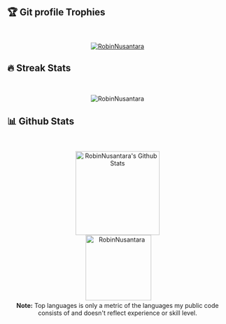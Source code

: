 
## :trophy: Git profile Trophies
<br/>
<p align="center"> <a href="https://github.com/ryo-ma/github-profile-trophy"><img src="https://github-profile-trophy.vercel.app/?username=RobinNusantara&layout=compact&theme=onedark" alt="RobinNusantara" /></a> </p>

## 🔥 Streak Stats
<br>
<p align="center"><img src="https://github-readme-streak-stats.herokuapp.com/?user=RobinNusantara&theme=onedark" alt="RobinNusantara" /></p>

## 📊 Github Stats
<br/>
<p align="center">
  <a href="https://github.com/anuraghazra/github-readme-stats"><img alt="RobinNusantara's Github Stats" src="https://github-readme-stats.vercel.app/api?username=RobinNusantara&show_icons=true&count_private=true&theme=onedark" height="192px"/></a>
  <br/>
  &nbsp;<img src="https://github-readme-stats.vercel.app/api/top-langs?username=RobinNusantara&langs_count=3&show_icons=true&locale=en&layout=compact&theme=onedark" alt="RobinNusantara" height="150px"/>
  <br/>
  <b>Note:</b> Top languages is only a metric of the languages my public code consists of and doesn't reflect experience or skill level.
</p>
